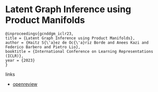 # Latent Graph Inference using Product Manifolds

```
@inproceedings{gcnddgm_iclr23,
title = {Latent Graph Inference using Product Manifolds},
author = {Haitz S{\'a}ez de Oc{\'a}riz Borde and Anees Kazi and Federico Barbero and Pietro Lio},
booktitle = {International Conference on Learning Representations (ICLR)},
year = {2023}
}
```

links
- [openreview](https://openreview.net/forum?id=JLR_B7n_Wqr)

